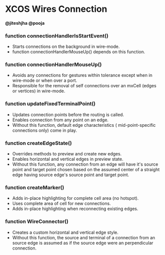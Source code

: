 # XCOS Wires Connection
#### @jiteshjha @pooja

### function connectionHandlerIsStartEvent()

 -  Starts connections on the background in wire-mode.
 -  function connectionHandlerMouseUp() depends on this function.

### function connectionHandlerMouseUp()

 - Avoids any connections for gestures within tolerance except when in wire-mode or when over a port.
 - Responsible for the removal of self connections over an mxCell (edges or vertices) in wire-mode.

### function updateFixedTerminalPoint()

 - Updates connection points before the routing is called.
 - Enables connection from any point on an edge.
 - Without this function, default edge characteristics ( mid-point-specific connections only) come in play.

### function createEdgeState()

 - Overrides methods to preview and create new edges.
 - Enables horizontal and vertical edges in preview state.
 - Without this function, any connection from an edge will have it's source point and target point chosen based on the assumed center of a straight edge having source edge's source point and target point.

### function createMarker()

 - Adds in-place highlighting for complete cell area (no hotspot).
 - Uses complete area of cell for new connections.
 - Adds in-place highlighting when reconnecting existing edges.

### function WireConnector()

 - Creates a custom horizontal and vertical edge style.
 - Without this function, the source and terminal of a connection from an source edge is assumed as if the source edge were an perpendicular connection.
